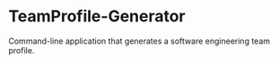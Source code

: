 # TeamProfile-Generator
Command-line application that generates a software engineering team profile. 
